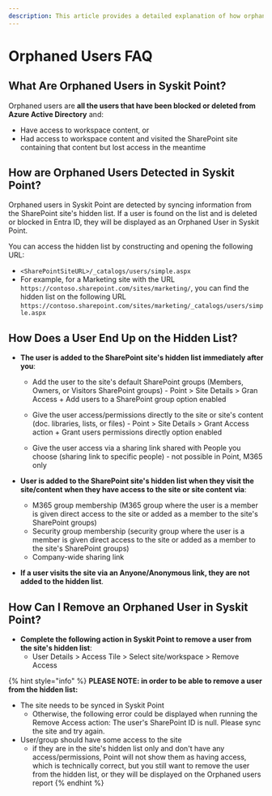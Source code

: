 ```yaml
---
description: This article provides a detailed explanation of how orphaned users are seen in Syskit Point.
---
```


# Orphaned Users FAQ

## What Are Orphaned Users in Syskit Point?

Orphaned users are **all the users that have been blocked or deleted from Azure Active Directory** and:
  * Have access to workspace content, or
  * Had access to workspace content and visited the SharePoint site containing that content but lost access in the meantime

## How are Orphaned Users Detected in Syskit Point?
Orphaned users in Syskit Point are detected by syncing information from the SharePoint site's hidden list. 
If a user is found on the list and is deleted or blocked in Entra ID, they will be displayed as an Orphaned User in Syskit Point.

You can access the hidden list by constructing and opening the following URL:
* `<SharePointSiteURL>/_catalogs/users/simple.aspx`
* For example, for a Marketing site with the URL `https://contoso.sharepoint.com/sites/marketing/`, you can find the hidden list on the following URL `https://contoso.sharepoint.com/sites/marketing/_catalogs/users/simple.aspx`

## How Does a User End Up on the Hidden List?

* **The user is added to the SharePoint site's hidden list immediately after you**:
   * Add the user to the site's default SharePoint groups (Members, Owners, or Visitors SharePoint groups) - Point > Site Details > Gran Access + Add users to a SharePoint group option enabled

   * Give the user access/permissions directly to the site or site's content (doc. libraries, lists, or files) -  Point > Site Details > Grant Access action + Grant users permissions directly option enabled

   * Give the user access via a sharing link shared with People you choose (sharing link to specific people) - not possible in Point, M365 only

* **User is added to the SharePoint site's hidden list when they visit the site/content when they have access to the site or site content via**:
  * M365 group membership (M365 group where the user is a member is given direct access to the site or added as a member to the site's SharePoint groups)
  *  Security group membership (security group where the user is a member is given direct access to the site or added as a member to the site's SharePoint groups)
  * Company-wide sharing link

* **If a user visits the site via an Anyone/Anonymous link, they are not added to the hidden list**.

## How Can I Remove an Orphaned User in Syskit Point?

* **Complete the following action in Syskit Point to remove a user from the site's hidden list**:
  * User Details > Access Tile > Select site/workspace > Remove Access
 
{% hint style="info" %}
**PLEASE NOTE: in order to be able to remove a user from the hidden list:**
 * The site needs to be synced in Syskit Point
   * Otherwise, the following error could be displayed when running the Remove Access action: The user's SharePoint ID is null. Please sync the site and try again.
 * User/group should have some access to the site
   * if they are in the site's hidden list only and don't have any access/permissions, Point will not show them as having access, which is technically correct, but you still want to remove the user from the hidden list, or they will be displayed on the Orphaned users report
{% endhint %}